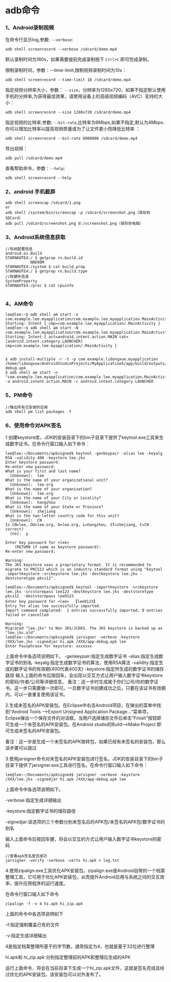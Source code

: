 # adb命令

### 1、Android录制视频

在命令行显示log,参数: `--verbose`:

```
adb shell screenrecord --verbose /sdcard/demo.mp4
```

默认录制时间为180s，如果需要提前完成录制按下 `Ctrl+C` 即可完成录制。

限制录制时间，参数：--time-limit,限制视频录制时间为10s：

```
adb shell screenrecord --time-limit 10 /sdcard/demo.mp4
```

指定视频分辨率大小，参数： `--size`，分辨率为1280x720，如果不指定默认使用手机的分辨率,为获得最佳效果，请使用设备上的高级视频编码（AVC）支持的大小：

```
adb shell screenrecord --size 1280x720 /sdcard/demo.mp4
```

指定视频的比特率,参数: `--bit-rate`,比特率为6Mbps,如果不指定,默认为4Mbps.你可以增加比特率以提高视频质量或为了让文件更小而降低比特率 ：

```
adb shell screenrecord --bit-rate 6000000 /sdcard/demo.mp4
```

导出视频：

```
adb pull /sdcard/demo.mp4
```

查看帮助命令，参数：`--help`:

```
adb shell screenrecord --help
```

### 2、android 手机截屏

```
adb shell screencap /sdcard/1.png
or
adb shell /system/bin/screencap -p /sdcard/screenshot.png（保存到SDCard）
adb pull /sdcard/screenshot.png d:/screenshot.png（保存到电脑）
```

### 3、Android系统信息获取

```
//系统配置信息
android.os.Build
STARNAUTE4:/ $ getprop ro.build.id
           NRD90M
STARNAUTE4:/system $ cat build.prop
STARNAUTE4:/ $ getprop ro.build.type
//软硬件信息
SystemProperty
STARNAUTE4:/proc $ cat cpuinfo


```

### 4、AM命令

```
lee@lee:~$ adb shell am start -n com.example.lee.myapplication/com.example.lee.myapplication.MainActivity
Starting: Intent { cmp=com.example.lee.myapplication/.MainActivity }
lee@lee:~$ adb shell am start -N com.example.lee.myapplication/com.example.lee.myapplication.MainActivity
Starting: Intent { act=android.intent.action.MAIN cat=[android.intent.category.LAUNCHER] cmp=com.example.lee.myapplication/.MainActivity }


$ adb install-multiple -r -t -p com.example.lidongxue.myapplication /home/lidongxue/AndroidStudioProjects/MyApplication5/app/build/outputs/apk/debug/app-debug.apk 
$ adb shell am start -n "com.example.lee.myapplication/com.example.lee.myapplication.MainActivity" -a android.intent.action.MAIN -c android.intent.category.LAUNCHER

```

### 5、PM命令

```
//输出所有已安装的应用
adb shell pm list packages -f 
```

### 6、使用命令对APK签名

1.创建keystore库，JDK的安装目录下的bin子目录下提供了keytool.exe工具来生成数字证书。在命令行窗口输入如下命令：

```
lee@lee:~/Documents/apksigned$ keytool -genkeypair -alias lee -keyalg RSA -validity 400 -keystore lee.jks
Enter keystore password:  
Re-enter new password: 
What is your first and last name?
  [Unknown]:  lee
What is the name of your organizational unit?
  [Unknown]:  lee.org
What is the name of your organization?
  [Unknown]:  lee.org
What is the name of your City or Locality?
  [Unknown]:  hangzhou
What is the name of your State or Province?
  [Unknown]:  zhejiang
What is the two-letter country code for this unit?
  [Unknown]:  CN
Is CN=lee, OU=lee.org, O=lee.org, L=hangzhou, ST=zhejiang, C=CN correct?
  [no]:  y

Enter key password for <lee>
	(RETURN if same as keystore password):  
Re-enter new password: 

Warning:
The JKS keystore uses a proprietary format. It is recommended to migrate to PKCS12 which is an industry standard format using "keytool -importkeystore -srckeystore lee.jks -destkeystore lee.jks -deststoretype pkcs12".

lee@lee:~/Documents/apksigned$ keytool -importkeystore -srckeystore lee.jks -srcstorepass lee123 -destkeystore lee.jks -deststoretype pkcs12  -deststorepass lee0123
Enter key password for <lee>  【lee0123】
Entry for alias lee successfully imported.
Import command completed:  1 entries successfully imported, 0 entries failed or cancelled

Warning:
Migrated "lee.jks" to Non JKS/JCEKS. The JKS keystore is backed up as "lee.jks.old".
lee@lee:~/Documents/apksigned$ jarsigner -verbose -keystore /XXX/lee.jks -signedjar hi.apk /XXX/app-debug.apk lee
Enter Passphrase for keystore: xxxxxxx

```

上面命令中各选项说明如下。
-genkeypair:指定生成数字证书
-alias:指定生成数字证书的别名
-keyalg:指定生成数字证书的算法，使用RSA算法
-validity:指定生成的数字证书的有效期(400代表400天)
-keystore:指定所生成的数字证书的储存路径
输入上面的命令后按回车，会出现以交互方式让用户输入数字证书keystore的密码/作者/公司等详细信息。
备注：这一步时生成属于你们公司/你的数字证书，这一步只需要做一次即可。一旦数字证书创建成功之后，只要在该证书有效期内，可以一直重复使用该证书。

2.生成未签名的APK安装包。在Eclipse中右击Android项目，在弹出的菜单中找到“Android Tools -->Export Unsigned Application Package...“菜单项，Eclipse弹出一个保存文件的对话框，当用户选择储存文件后单击”Finish”按钮即可生成一个未签名的APK安装包。在Android studio的Build-->Make Project 即可生成未签名的APK安装包。

备注：这一步是生成一个未签名的APK按转包，如果已经有未签名的安装包，那么该步骤可以跳过

3.使用jarsigner命令对未签名的APK安装包进行签名。JDK的安装目录下的bin子目录下提供了jarsigner.exe工具进行签名。在命令行窗口输入如下命令：

```
lee@lee:~/Documents/apksigned$ jarsigner -verbose -keystore /XXX/lee.jks -signedjar hi.apk /XXX/app-debug.apk lee
```

上面命令中各选项说明如下。

-verbose:指定生成详细输出

-keystore:指定数字证书的储存路径

-signedjar:该选项的三个参数分别未签名后的APK包/未签名的APK包/数字证书的别名

输入上面命令后按回车健，将会以交互的方式让用户输入数字证书keystore的密码

```
//查看apk签名是否成功
jarsigner -verify -verbose -certs hi.apk > log.txt
```

4.使用zipalign.exe工具优化APK安装包。zipalign.exe是Android自带的一个档案整理工具，它可用于优化APK安装包，从而提升Android应用与系统之间的交互效率，提升应用程序的运行速度。

在命令行窗口输入如下命令

```
zipalign -f -v 4 hi.apk hi_zip.apk  
```

上面的命令中各选项说明如下

-f:指定强制覆盖已有的文件

-v:指定生成详细输出

 4是指定档案整理所基于的字节数，通常指定为4，也就是基于32位进行整理

hi.apk和 hi_zip.apk  分别指定整理前的APK和整理后生成的APK

运行上面命令，将会在当前目录下生成一个hi_zip.apk文件，这就是签名完成且经过优化的APK安装包，该安装包可以对外发布了。